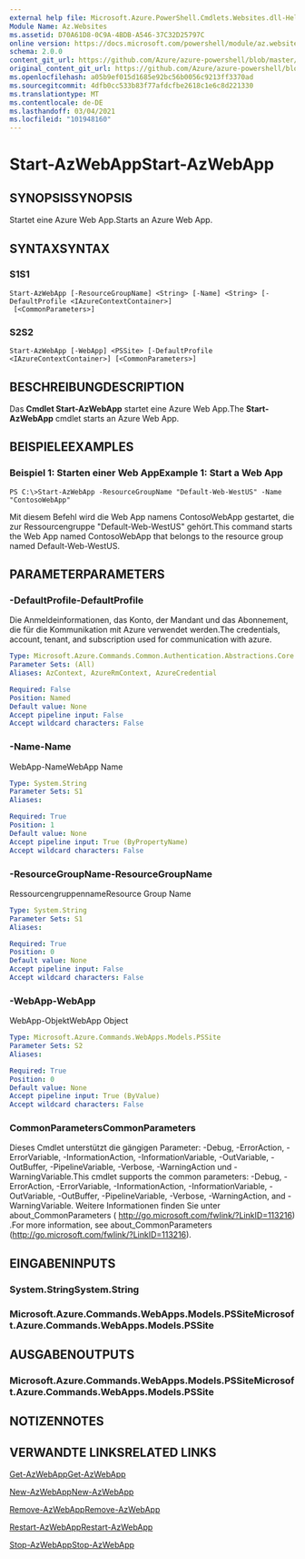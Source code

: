 ```yaml
---
external help file: Microsoft.Azure.PowerShell.Cmdlets.Websites.dll-Help.xml
Module Name: Az.Websites
ms.assetid: D70A61D8-0C9A-4BDB-A546-37C32D25797C
online version: https://docs.microsoft.com/powershell/module/az.websites/start-azwebapp
schema: 2.0.0
content_git_url: https://github.com/Azure/azure-powershell/blob/master/src/Websites/Websites/help/Start-AzWebApp.md
original_content_git_url: https://github.com/Azure/azure-powershell/blob/master/src/Websites/Websites/help/Start-AzWebApp.md
ms.openlocfilehash: a05b9ef015d1685e92bc56b0056c9213ff3370ad
ms.sourcegitcommit: 4dfb0cc533b83f77afdcfbe2618c1e6c8d221330
ms.translationtype: MT
ms.contentlocale: de-DE
ms.lasthandoff: 03/04/2021
ms.locfileid: "101948160"
---
```

# <span data-ttu-id="ec970-101">Start-AzWebApp</span><span class="sxs-lookup"><span data-stu-id="ec970-101">Start-AzWebApp</span></span>

## <span data-ttu-id="ec970-102">SYNOPSIS</span><span class="sxs-lookup"><span data-stu-id="ec970-102">SYNOPSIS</span></span>
<span data-ttu-id="ec970-103">Startet eine Azure Web App.</span><span class="sxs-lookup"><span data-stu-id="ec970-103">Starts an Azure Web App.</span></span>

## <span data-ttu-id="ec970-104">SYNTAX</span><span class="sxs-lookup"><span data-stu-id="ec970-104">SYNTAX</span></span>

### <span data-ttu-id="ec970-105">S1</span><span class="sxs-lookup"><span data-stu-id="ec970-105">S1</span></span>
```
Start-AzWebApp [-ResourceGroupName] <String> [-Name] <String> [-DefaultProfile <IAzureContextContainer>]
 [<CommonParameters>]
```

### <span data-ttu-id="ec970-106">S2</span><span class="sxs-lookup"><span data-stu-id="ec970-106">S2</span></span>
```
Start-AzWebApp [-WebApp] <PSSite> [-DefaultProfile <IAzureContextContainer>] [<CommonParameters>]
```

## <span data-ttu-id="ec970-107">BESCHREIBUNG</span><span class="sxs-lookup"><span data-stu-id="ec970-107">DESCRIPTION</span></span>
<span data-ttu-id="ec970-108">Das **Cmdlet Start-AzWebApp** startet eine Azure Web App.</span><span class="sxs-lookup"><span data-stu-id="ec970-108">The **Start-AzWebApp** cmdlet starts an Azure Web App.</span></span>

## <span data-ttu-id="ec970-109">BEISPIELE</span><span class="sxs-lookup"><span data-stu-id="ec970-109">EXAMPLES</span></span>

### <span data-ttu-id="ec970-110">Beispiel 1: Starten einer Web App</span><span class="sxs-lookup"><span data-stu-id="ec970-110">Example 1: Start a Web App</span></span>
```
PS C:\>Start-AzWebApp -ResourceGroupName "Default-Web-WestUS" -Name "ContosoWebApp"
```

<span data-ttu-id="ec970-111">Mit diesem Befehl wird die Web App namens ContosoWebApp gestartet, die zur Ressourcengruppe "Default-Web-WestUS" gehört.</span><span class="sxs-lookup"><span data-stu-id="ec970-111">This command starts the Web App named ContosoWebApp that belongs to the resource group named Default-Web-WestUS.</span></span>

## <span data-ttu-id="ec970-112">PARAMETER</span><span class="sxs-lookup"><span data-stu-id="ec970-112">PARAMETERS</span></span>

### <span data-ttu-id="ec970-113">-DefaultProfile</span><span class="sxs-lookup"><span data-stu-id="ec970-113">-DefaultProfile</span></span>
<span data-ttu-id="ec970-114">Die Anmeldeinformationen, das Konto, der Mandant und das Abonnement, die für die Kommunikation mit Azure verwendet werden.</span><span class="sxs-lookup"><span data-stu-id="ec970-114">The credentials, account, tenant, and subscription used for communication with azure.</span></span>

```yaml
Type: Microsoft.Azure.Commands.Common.Authentication.Abstractions.Core.IAzureContextContainer
Parameter Sets: (All)
Aliases: AzContext, AzureRmContext, AzureCredential

Required: False
Position: Named
Default value: None
Accept pipeline input: False
Accept wildcard characters: False
```

### <span data-ttu-id="ec970-115">-Name</span><span class="sxs-lookup"><span data-stu-id="ec970-115">-Name</span></span>
<span data-ttu-id="ec970-116">WebApp-Name</span><span class="sxs-lookup"><span data-stu-id="ec970-116">WebApp Name</span></span>

```yaml
Type: System.String
Parameter Sets: S1
Aliases:

Required: True
Position: 1
Default value: None
Accept pipeline input: True (ByPropertyName)
Accept wildcard characters: False
```

### <span data-ttu-id="ec970-117">-ResourceGroupName</span><span class="sxs-lookup"><span data-stu-id="ec970-117">-ResourceGroupName</span></span>
<span data-ttu-id="ec970-118">Ressourcengruppenname</span><span class="sxs-lookup"><span data-stu-id="ec970-118">Resource Group Name</span></span>

```yaml
Type: System.String
Parameter Sets: S1
Aliases:

Required: True
Position: 0
Default value: None
Accept pipeline input: False
Accept wildcard characters: False
```

### <span data-ttu-id="ec970-119">-WebApp</span><span class="sxs-lookup"><span data-stu-id="ec970-119">-WebApp</span></span>
<span data-ttu-id="ec970-120">WebApp-Objekt</span><span class="sxs-lookup"><span data-stu-id="ec970-120">WebApp Object</span></span>

```yaml
Type: Microsoft.Azure.Commands.WebApps.Models.PSSite
Parameter Sets: S2
Aliases:

Required: True
Position: 0
Default value: None
Accept pipeline input: True (ByValue)
Accept wildcard characters: False
```

### <span data-ttu-id="ec970-121">CommonParameters</span><span class="sxs-lookup"><span data-stu-id="ec970-121">CommonParameters</span></span>
<span data-ttu-id="ec970-122">Dieses Cmdlet unterstützt die gängigen Parameter: -Debug, -ErrorAction, -ErrorVariable, -InformationAction, -InformationVariable, -OutVariable, -OutBuffer, -PipelineVariable, -Verbose, -WarningAction und -WarningVariable.</span><span class="sxs-lookup"><span data-stu-id="ec970-122">This cmdlet supports the common parameters: -Debug, -ErrorAction, -ErrorVariable, -InformationAction, -InformationVariable, -OutVariable, -OutBuffer, -PipelineVariable, -Verbose, -WarningAction, and -WarningVariable.</span></span> <span data-ttu-id="ec970-123">Weitere Informationen finden Sie unter about_CommonParameters ( http://go.microsoft.com/fwlink/?LinkID=113216) .</span><span class="sxs-lookup"><span data-stu-id="ec970-123">For more information, see about_CommonParameters (http://go.microsoft.com/fwlink/?LinkID=113216).</span></span>

## <span data-ttu-id="ec970-124">EINGABEN</span><span class="sxs-lookup"><span data-stu-id="ec970-124">INPUTS</span></span>

### <span data-ttu-id="ec970-125">System.String</span><span class="sxs-lookup"><span data-stu-id="ec970-125">System.String</span></span>

### <span data-ttu-id="ec970-126">Microsoft.Azure.Commands.WebApps.Models.PSSite</span><span class="sxs-lookup"><span data-stu-id="ec970-126">Microsoft.Azure.Commands.WebApps.Models.PSSite</span></span>

## <span data-ttu-id="ec970-127">AUSGABEN</span><span class="sxs-lookup"><span data-stu-id="ec970-127">OUTPUTS</span></span>

### <span data-ttu-id="ec970-128">Microsoft.Azure.Commands.WebApps.Models.PSSite</span><span class="sxs-lookup"><span data-stu-id="ec970-128">Microsoft.Azure.Commands.WebApps.Models.PSSite</span></span>

## <span data-ttu-id="ec970-129">NOTIZEN</span><span class="sxs-lookup"><span data-stu-id="ec970-129">NOTES</span></span>

## <span data-ttu-id="ec970-130">VERWANDTE LINKS</span><span class="sxs-lookup"><span data-stu-id="ec970-130">RELATED LINKS</span></span>

[<span data-ttu-id="ec970-131">Get-AzWebApp</span><span class="sxs-lookup"><span data-stu-id="ec970-131">Get-AzWebApp</span></span>](./Get-AzWebApp.md)

[<span data-ttu-id="ec970-132">New-AzWebApp</span><span class="sxs-lookup"><span data-stu-id="ec970-132">New-AzWebApp</span></span>](./New-AzWebApp.md)

[<span data-ttu-id="ec970-133">Remove-AzWebApp</span><span class="sxs-lookup"><span data-stu-id="ec970-133">Remove-AzWebApp</span></span>](./Remove-AzWebApp.md)

[<span data-ttu-id="ec970-134">Restart-AzWebApp</span><span class="sxs-lookup"><span data-stu-id="ec970-134">Restart-AzWebApp</span></span>](./Restart-AzWebApp.md)

[<span data-ttu-id="ec970-135">Stop-AzWebApp</span><span class="sxs-lookup"><span data-stu-id="ec970-135">Stop-AzWebApp</span></span>](./Stop-AzWebApp.md)



